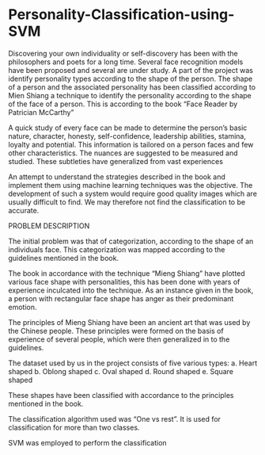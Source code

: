# Personality-Classification-using-SVM

Discovering your own individuality or self-discovery has been with the philosophers and poets for a long time. Several face recognition models have been proposed and several are under study. A part of the project was identify personality types according to the shape of the person. The shape of a person and the associated personality has been classified according to Mien Shiang a technique to identify the personality according to the shape of the face of a person. This is according to the book “Face Reader by Patrician McCarthy”

A quick study of every face can be made to determine the person’s basic nature, character, honesty, self-confidence, leadership abilities, stamina, loyalty and potential. This information is tailored on a person faces and few other characteristics. The nuances are suggested to be measured and studied. These subtleties have generalized from vast experiences

An attempt to understand the strategies described in the book and implement them using machine learning techniques was the objective. The development of such a system would require good quality images which are usually difficult to find. We may therefore not find the classification to be accurate. 

PROBLEM DESCRIPTION

The initial problem was that of categorization, according to the shape of an individuals face. This categorization was mapped according to the guidelines mentioned in the book. 

The book in accordance with the technique “Mieng Shiang” have plotted various face shape with personalities, this has been done with years of experience inculcated into the technique. As an instance given in the book, a person with rectangular face shape has anger as their predominant emotion. 

The principles of Mieng Shiang have been an ancient art that was used by the Chinese people. These principles were formed on the basis of experience of several people, which were then generalized in to the guidelines.                                       
    
The dataset used by us in the project consists of five various types:
a.	Heart shaped
b.	Oblong shaped
c.	Oval shaped
d.	Round shaped
e.	Square shaped

These shapes have been classified with accordance to the principles mentioned in the book. 

The classification algorithm used was “One vs rest”. It is used for classification for more than two classes. 

SVM was employed to perform the classification
